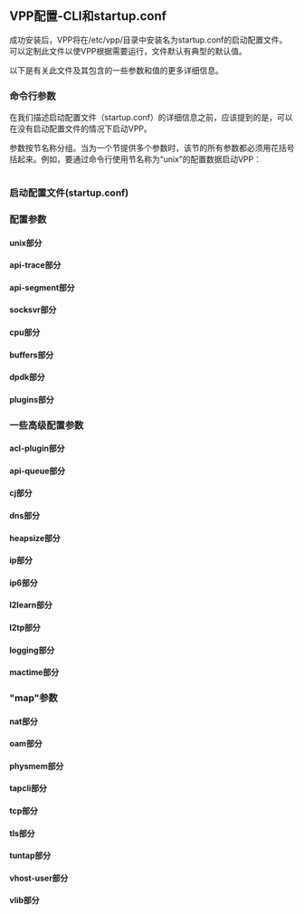 ## VPP配置-CLI和startup.conf

成功安装后，VPP将在/etc/vpp/目录中安装名为startup.conf的启动配置文件。可以定制此文件以使VPP根据需要运行，文件默认有典型的默认值。

以下是有关此文件及其包含的一些参数和值的更多详细信息。

### 命令行参数
在我们描述启动配置文件（startup.conf）的详细信息之前，应该提到的是，可以在没有启动配置文件的情况下启动VPP。

参数按节名称分组。当为一个节提供多个参数时，该节的所有参数都必须用花括号括起来。例如，要通过命令行使用节名称为“unix”的配置数据启动VPP：
```

```

### 启动配置文件(startup.conf)

### 配置参数
#### unix部分
#### api-trace部分
#### api-segment部分
#### socksvr部分
#### cpu部分
#### buffers部分
#### dpdk部分
#### plugins部分

### 一些高级配置参数
#### acl-plugin部分
#### api-queue部分
#### cj部分
#### dns部分
#### heapsize部分
#### ip部分
#### ip6部分
#### l2learn部分
#### l2tp部分
#### logging部分
#### mactime部分

### "map"参数
#### nat部分 
#### oam部分
#### physmem部分
#### tapcli部分
#### tcp部分
#### tls部分
#### tuntap部分
#### vhost-user部分
#### vlib部分